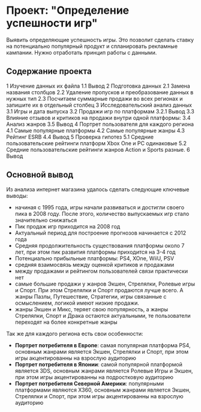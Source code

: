 # Проект: "Определение успешности игр"

Выявить определяющие успешность игры. Это позволит сделать ставку на потенциально популярный продукт и спланировать рекламные кампании. Нужно отработать принцип работы с данными.
## Содержание проекта
1  Изучение данных их файла
1.1  Вывод
2  Подготовка данных
2.1  Замена названия столбцов
2.2  Удаление пропусков и преобразование данных в нужных тип
2.3  Посчитаем суммарные продажи во всех регионах и запишите их в отдельный столбец
3  Исследовательский анализ данных
3.1  Игры и дата выпуска
3.2  Продажи игр по платформам
3.2.1  Вывод
3.3  Влияние отзывов и критиков на продажи внутри одной платформы:
3.4  Анализ жанров
3.5  Вывод
4  Портрет пользователя для каждого региона
4.1  Самые популярные платформы
4.2  Самые популярные жанры
4.3  Рейтинг ESRB
4.4  Вывод
5  Проверка гипотез
5.1  Средние пользовательские рейтинги платформ Xbox One и PC одинаковые
5.2  Средние пользовательские рейтинги жанров Action и Sports разные.
6  Вывод
## Основной вывод 
Из анализа интернет магазина удалось сделать следующие ключевые выводы:

- начиная с 1995 года, игры начали развиваться и достигли своего пика в 2008 году. После этого, количество выпускаемых игр стало значительно снижаться
- Пик продаж игр приходится на 2008 год
- Актуальный период для построение прогнозов начинается с 2012 года
- Средняя продолжительность существования платформы около 7 лет, при этом пик развития платформы приходится на 3-4 год
- Потенциально прибыльные платформы: PS4, XOne, WiiU, PSV
- средняя взаимосвязь между оценкой критиков и продажами
- между продажами и рейтингом пользователей связи практически нет
- самые большие продажи у жанров Экшен, Стрелялки, Ролевые игры и Спорт. При этом Стрелялки и Спорт продаются лучше всего. А жанры Пазлы, Путешествие, Стратегии, игры связанные с осмыслением, логикой имеют низкие продажи.
- жанры Экшен и Микс, теряет свою популярность, а жанры Стрелялки, Спорт и Драка остаются актуальными, те пользователи переходят на более конкретные жанры

Так же для каждого региона есть свои особенности: 

- **Портрет потребителя в Европе**: самая популярная платформа PS4, основным жанрами является Экшен, Стрелялки и Спорт, при этом игры акцентированны на взрослую аудиторию
- **Портрет потребителя в Японии**: самой популярной платформой является 3DS, основным жанрами является Ролевые Игры и Экшен, при этом игры акцентированны на подростковую аудиторию
- **Портрет потребителя Северной Америки**: популярными платформами являются X360, основным жанрами является Экшен, Стрелялки и Спорт, при этом игры акцентированны на взрослую аудиторию
